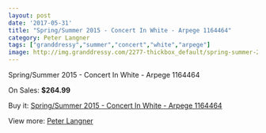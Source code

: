 ```yaml
---
layout: post
date: '2017-05-31'
title: "Spring/Summer 2015 - Concert In White - Arpege 1164464"
category: Peter Langner
tags: ["granddressy","summer","concert","white","arpege"]
image: http://img.granddressy.com/2277-thickbox_default/spring-summer-2015-concert-in-white-arpege-1164464.jpg
---
```

Spring/Summer 2015 - Concert In White - Arpege 1164464

On Sales: **$264.99**
<a href="https://www.granddressy.com/en/peter-langner/1856-spring-summer-2015-concert-in-white-arpege-1164464.html"><amp-img layout="responsive" width="600" height="600" src="//img.granddressy.com/2277-thickbox_default/spring-summer-2015-concert-in-white-arpege-1164464.jpg" alt="Spring/Summer 2015 - Concert In White - Arpege 1164464 0" /></a>

Buy it: [Spring/Summer 2015 - Concert In White - Arpege 1164464](https://www.granddressy.com/en/peter-langner/1856-spring-summer-2015-concert-in-white-arpege-1164464.html "Spring/Summer 2015 - Concert In White - Arpege 1164464")

View more: [Peter Langner](https://www.granddressy.com/en/91-peter-langner "Peter Langner")